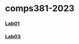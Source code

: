 # comps381-2023

### [Lab01](https://github.com/yalin-liu/comps381-2023/tree/lab01)

### [Lab03](https://github.com/yalin-liu/comps381-2023/tree/lab03)
